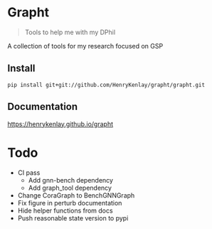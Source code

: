 <!--

#################################################
### THIS FILE WAS AUTOGENERATED! DO NOT EDIT! ###
#################################################
# file to edit: index.ipynb
# command to build the docs after a change: nbdev_build_docs

-->

# Grapht

> Tools to help me with my DPhil


A collection of tools for my research focused on GSP

## Install

`pip install git+git://github.com/HenryKenlay/grapht/grapht.git`

## Documentation

https://henrykenlay.github.io/grapht

# Todo
- CI pass
  - Add gnn-bench dependency
  - Add graph_tool dependency
- Change CoraGraph to BenchGNNGraph
- Fix figure in perturb documentation
- Hide helper functions from docs
- Push reasonable state version to pypi 
